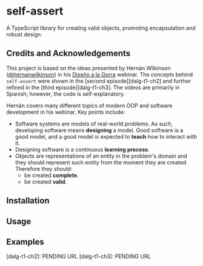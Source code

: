 # self-assert

A TypeScript library for creating valid objects, promoting encapsulation and robust design.

## Credits and Acknowledgements

This project is based on the ideas presented by Hernán Wilkinson ([@hernanwilkinson][hernan-url]) in his [Diseño a la Gorra][disenio-a-la-gorra] webinar. The concepts behind `self-assert` were shown in the [second episode][dalg-t1-ch2] and further refined in the [third episode][dalg-t1-ch3]. The videos are primarily in Spanish; however, the code is self-explanatory.

Hernán covers many different topics of modern OOP and software development in his webinar. Key points include:

- Software systems are models of real-world problems. As such, developing software means **designing** a model. Good software is a good model, and a good model is expected to **teach** how to interact with it.
- Designing software is a continuous **learning process**.
- Objects are representations of an entity in the problem's domain and they should represent such entity from the moment they are created. Therefore they should:
  - be created **complete**.
  - be created **valid**.

## Installation

## Usage

## Examples

[hernan-url]: https://github.com/hernanwilkinson
[disenio-a-la-gorra]: https://github.com/hernanwilkinson/disenioALaGorra
[dalg-t1-ch2]: PENDING URL
[dalg-t1-ch3]: PENDING URL

